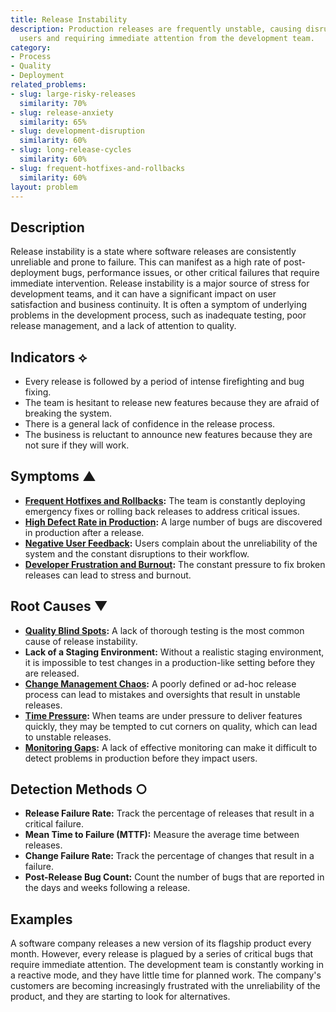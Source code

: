 ```yaml
---
title: Release Instability
description: Production releases are frequently unstable, causing disruptions for
  users and requiring immediate attention from the development team.
category:
- Process
- Quality
- Deployment
related_problems:
- slug: large-risky-releases
  similarity: 70%
- slug: release-anxiety
  similarity: 65%
- slug: development-disruption
  similarity: 60%
- slug: long-release-cycles
  similarity: 60%
- slug: frequent-hotfixes-and-rollbacks
  similarity: 60%
layout: problem
---
```


## Description
Release instability is a state where software releases are consistently unreliable and prone to failure. This can manifest as a high rate of post-deployment bugs, performance issues, or other critical failures that require immediate intervention. Release instability is a major source of stress for development teams, and it can have a significant impact on user satisfaction and business continuity. It is often a symptom of underlying problems in the development process, such as inadequate testing, poor release management, and a lack of attention to quality.

## Indicators ⟡
- Every release is followed by a period of intense firefighting and bug fixing.
- The team is hesitant to release new features because they are afraid of breaking the system.
- There is a general lack of confidence in the release process.
- The business is reluctant to announce new features because they are not sure if they will work.

## Symptoms ▲
- **[Frequent Hotfixes and Rollbacks](frequent-hotfixes-and-rollbacks.md):** The team is constantly deploying emergency fixes or rolling back releases to address critical issues.
- **[High Defect Rate in Production](high-defect-rate-in-production.md):** A large number of bugs are discovered in production after a release.
- **[Negative User Feedback](negative-user-feedback.md):** Users complain about the unreliability of the system and the constant disruptions to their workflow.
- **[Developer Frustration and Burnout](developer-frustration-and-burnout.md):** The constant pressure to fix broken releases can lead to stress and burnout.

## Root Causes ▼
- **[Quality Blind Spots](quality-blind-spots.md):** A lack of thorough testing is the most common cause of release instability.
- **Lack of a Staging Environment:** Without a realistic staging environment, it is impossible to test changes in a production-like setting before they are released.
- **[Change Management Chaos](change-management-chaos.md):** A poorly defined or ad-hoc release process can lead to mistakes and oversights that result in unstable releases.
- **[Time Pressure](time-pressure.md):** When teams are under pressure to deliver features quickly, they may be tempted to cut corners on quality, which can lead to unstable releases.
- **[Monitoring Gaps](monitoring-gaps.md):** A lack of effective monitoring can make it difficult to detect problems in production before they impact users.

## Detection Methods ○
- **Release Failure Rate:** Track the percentage of releases that result in a critical failure.
- **Mean Time to Failure (MTTF):** Measure the average time between releases.
- **Change Failure Rate:** Track the percentage of changes that result in a failure.
- **Post-Release Bug Count:** Count the number of bugs that are reported in the days and weeks following a release.

## Examples
A software company releases a new version of its flagship product every month. However, every release is plagued by a series of critical bugs that require immediate attention. The development team is constantly working in a reactive mode, and they have little time for planned work. The company's customers are becoming increasingly frustrated with the unreliability of the product, and they are starting to look for alternatives.
